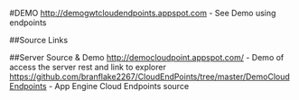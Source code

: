 #DEMO
http://demogwtcloudendpoints.appspot.com - See Demo using endpoints

##Source Links


##Server Source & Demo
http://democloudpoint.appspot.com/ - Demo of access the server rest and link to explorer
https://github.com/branflake2267/CloudEndPoints/tree/master/DemoCloudEndpoints - App Engine Cloud Endpoints source